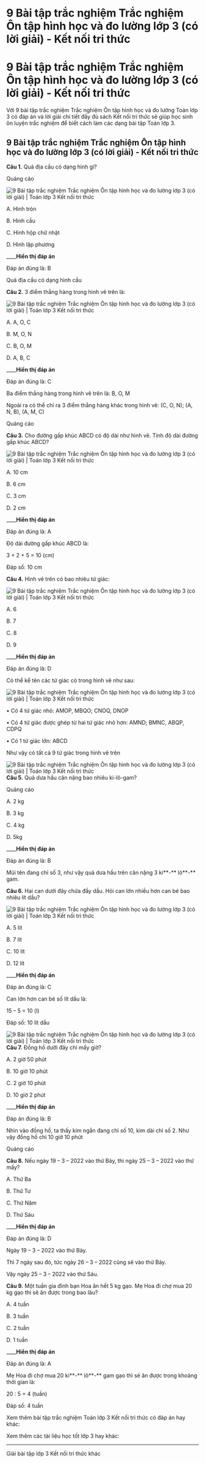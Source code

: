 # 9 Bài tập trắc nghiệm Trắc nghiệm Ôn tập hình học và đo lường lớp 3 (có lời giải) - Kết nối tri thức

# 9 Bài tập trắc nghiệm Trắc nghiệm Ôn tập hình học và đo lường lớp 3 (có lời giải) - Kết nối tri thức

Với 9 bài tập trắc nghiệm Trắc nghiệm Ôn tập hình học và đo lường Toán lớp 3 có đáp án và lời giải chi tiết đầy đủ sách Kết nối tri thức sẽ giúp học sinh ôn luyện trắc nghiệm để biết cách làm các dạng bài tập Toán lớp 3.

## 9 Bài tập trắc nghiệm Trắc nghiệm Ôn tập hình học và đo lường lớp 3 (có lời giải) - Kết nối tri thức

**Câu 1.** Quả địa cầu có dạng hình gì?

Quảng cáo

![9 Bài tập trắc nghiệm Trắc nghiệm Ôn tập hình học và đo lường lớp 3 \(có lời giải\) | Toán lớp 3 Kết nối tri thức](https://vietjack.com/toan-3-kn/images/trac-nghiem-bai-7-on-tap-hinh-hoc-va-do-luong.PNG)

A. Hình tròn

B. Hình cầu

C. Hình hộp chữ nhật

D. Hình lập phương

____**Hiển thị đáp án**

Đáp án đúng là: B

Quả địa cầu có dạng hình cầu

**Câu 2.** 3 điểm thẳng hàng trong hình vẽ trên là:

![9 Bài tập trắc nghiệm Trắc nghiệm Ôn tập hình học và đo lường lớp 3 \(có lời giải\) | Toán lớp 3 Kết nối tri thức](https://vietjack.com/toan-3-kn/images/trac-nghiem-bai-7-on-tap-hinh-hoc-va-do-luong-1.PNG)

A. A, O, C

B. M, O, N

C. B, O, M

D. A, B, C

____**Hiển thị đáp án**

Đáp án đúng là: C

Ba điểm thẳng hàng trong hình vẽ trên là: B, O, M

Ngoài ra có thể chỉ ra 3 điểm thẳng hàng khác trong hình vẽ: (C, O, N); (A, N, B), (A, M, C)

Quảng cáo

**Câu 3.** Cho đường gấp khúc ABCD có độ dài như hình vẽ. Tính độ dài đường gấp khúc ABCD?

![9 Bài tập trắc nghiệm Trắc nghiệm Ôn tập hình học và đo lường lớp 3 \(có lời giải\) | Toán lớp 3 Kết nối tri thức](https://vietjack.com/toan-3-kn/images/trac-nghiem-bai-7-on-tap-hinh-hoc-va-do-luong-2.PNG)

A. 10 cm

B. 6 cm

C. 3 cm

D. 2 cm

____**Hiển thị đáp án**

Đáp án đúng là: A

Độ dài đường gấp khúc ABCD là:

3 + 2 + 5 = 10 (cm)

Đáp số: 10 cm

**Câu 4.** Hình vẽ trên có bao nhiêu tứ giác:

![9 Bài tập trắc nghiệm Trắc nghiệm Ôn tập hình học và đo lường lớp 3 \(có lời giải\) | Toán lớp 3 Kết nối tri thức](https://vietjack.com/toan-3-kn/images/trac-nghiem-bai-7-on-tap-hinh-hoc-va-do-luong-3.PNG)

A. 6

B. 7

C. 8

D. 9

____**Hiển thị đáp án**

Đáp án đúng là: D

Có thể kể tên các tứ giác có trong hình vẽ như sau:

![9 Bài tập trắc nghiệm Trắc nghiệm Ôn tập hình học và đo lường lớp 3 \(có lời giải\) | Toán lớp 3 Kết nối tri thức](https://vietjack.com/toan-3-kn/images/trac-nghiem-bai-7-on-tap-hinh-hoc-va-do-luong-4.PNG)

• Có 4 tứ giác nhỏ: AMOP, MBQO; CNOQ, DNOP

• Có 4 tứ giác được ghép từ hai tứ giác nhỏ hơn: AMND; BMNC, ABQP, CDPQ

• Có 1 tứ giác lớn: ABCD

Như vậy có tất cả 9 tứ giác trong hình vẽ trên

![9 Bài tập trắc nghiệm Trắc nghiệm Ôn tập hình học và đo lường lớp 3 \(có lời giải\) | Toán lớp 3 Kết nối tri thức](https://vietjack.com/toan-3-kn/images/trac-nghiem-bai-7-on-tap-hinh-hoc-va-do-luong-5.PNG)**Câu 5.** Quả dưa hấu cân nặng bao nhiêu ki-lô-gam?

Quảng cáo

A. 2 kg

B. 3 kg

C. 4 kg

D. 5kg

____**Hiển thị đáp án**

Đáp án đúng là: B

Mũi tên đang chỉ số 3, như vậy quả dưa hấu trên cân nặng 3 ki**-** lô**-** gam.

**Câu 6.** Hai can dưới đây chứa đầy dầu. Hỏi can lớn nhiều hơn can bé bao nhiêu lít dầu?

![9 Bài tập trắc nghiệm Trắc nghiệm Ôn tập hình học và đo lường lớp 3 \(có lời giải\) | Toán lớp 3 Kết nối tri thức](https://vietjack.com/toan-3-kn/images/trac-nghiem-bai-7-on-tap-hinh-hoc-va-do-luong-6.PNG)

A. 5 lít

B. 7 lít

C. 10 lít

D. 12 lít

____**Hiển thị đáp án**

Đáp án đúng là: C

Can lớn hơn can bé số lít dầu là: 

15 – 5 = 10 (l)

Đáp số: 10 lít dầu

![9 Bài tập trắc nghiệm Trắc nghiệm Ôn tập hình học và đo lường lớp 3 \(có lời giải\) | Toán lớp 3 Kết nối tri thức](https://vietjack.com/toan-3-kn/images/trac-nghiem-bai-7-on-tap-hinh-hoc-va-do-luong-7.PNG)**Câu 7.** Đồng hồ dưới đây chỉ mấy giờ?

A. 2 giờ 50 phút

B. 10 giờ 10 phút

C. 2 giờ 10 phút

D. 10 giờ 2 phút

____**Hiển thị đáp án**

Đáp án đúng là: B

Nhìn vào đồng hồ, ta thấy kim ngắn đang chỉ số 10, kim dài chỉ số 2. Như vậy đồng hồ chỉ 10 giờ 10 phút

Quảng cáo

**Câu 8.** Nếu ngày 19 – 3 – 2022 vào thứ Bảy, thì ngày 25 – 3 – 2022 vào thứ mấy?

A. Thứ Ba

B. Thứ Tư

C. Thứ Năm

D. Thứ Sáu

____**Hiển thị đáp án**

Đáp án đúng là: D

Ngày 19 – 3 – 2022 vào thứ Bảy.

Thì 7 ngày sau đó, tức ngày 26 – 3 – 2022 cũng sẽ vào thứ Bảy.

Vậy ngày 25 – 3 – 2022 vào thứ Sáu.

**Câu 9.** Một tuần gia đình bạn Hoa ăn hết 5 kg gạo. Mẹ Hoa đi chợ mua 20 kg gạo thì sẽ ăn được trong bao lâu?

A. 4 tuần

B. 3 tuần

C. 2 tuần

D. 1 tuần

____**Hiển thị đáp án**

Đáp án đúng là: A

Mẹ Hoa đi chợ mua 20 ki**-** lô**-** gam gạo thì sẽ ăn được trong khoảng thời gian là:

20 : 5 = 4 (tuần)

Đáp số: 4 tuần

Xem thêm bài tập trắc nghiệm Toán lớp 3 Kết nối tri thức có đáp án hay khác:

Xem thêm các tài liệu học tốt lớp 3 hay khác:

* * *

Giải bài tập lớp 3 Kết nối tri thức khác
